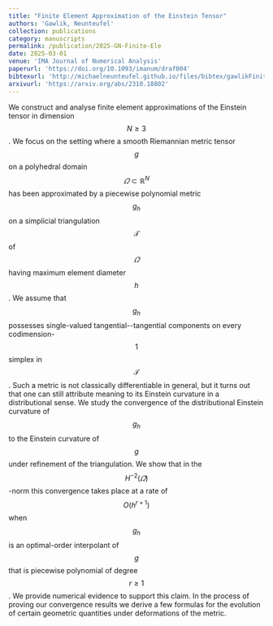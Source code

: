 ```yaml
---
title: "Finite Element Approximation of the Einstein Tensor"
authors: 'Gawlik, Neunteufel'
collection: publications
category: manuscripts
permalink: /publication/2025-GN-Finite-Ele
date: 2025-03-01
venue: 'IMA Journal of Numerical Analysis'
paperurl: 'https://doi.org/10.1093/imanum/draf004'
bibtexurl: 'http://michaelneunteufel.github.io/files/bibtex/gawlikFiniteElementApproximation2025.bib'
arxivurl: 'https://arxiv.org/abs/2310.18802'
---
```

We construct and analyse finite element approximations of the Einstein tensor in dimension $$N \ge 3$$. We focus on the setting where a smooth Riemannian metric tensor $$g$$ on a polyhedral domain $$\varOmega \subset \mathbb{R}^{N}$$ has been approximated by a piecewise polynomial metric $$g_{h}$$ on a simplicial triangulation $$\mathcal{T}$$ of $$\varOmega $$ having maximum element diameter $$h$$. We assume that $$g_{h}$$ possesses single-valued tangential--tangential components on every codimension-$$1$$ simplex in $$\mathcal{T}$$. Such a metric is not classically differentiable in general, but it turns out that one can still attribute meaning to its Einstein curvature in a distributional sense. We study the convergence of the distributional Einstein curvature of $$g_{h}$$ to the Einstein curvature of $$g$$ under refinement of the triangulation. We show that in the $$H^{-2}(\varOmega )$$-norm this convergence takes place at a rate of $$O(h^{r+1})$$ when $$g_{h}$$ is an optimal-order interpolant of $$g$$ that is piecewise polynomial of degree $$r \ge 1$$. We provide numerical evidence to support this claim. In the process of proving our convergence results we derive a few formulas for the evolution of certain geometric quantities under deformations of the metric.